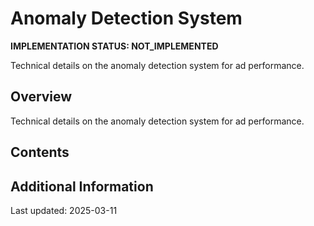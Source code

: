 # Anomaly Detection System

**IMPLEMENTATION STATUS: NOT_IMPLEMENTED**

Technical details on the anomaly detection system for ad performance.

## Overview

Technical details on the anomaly detection system for ad performance.

## Contents

<!-- This is a placeholder template. Fill with actual content based on implementation status -->

## Additional Information

Last updated: 2025-03-11
